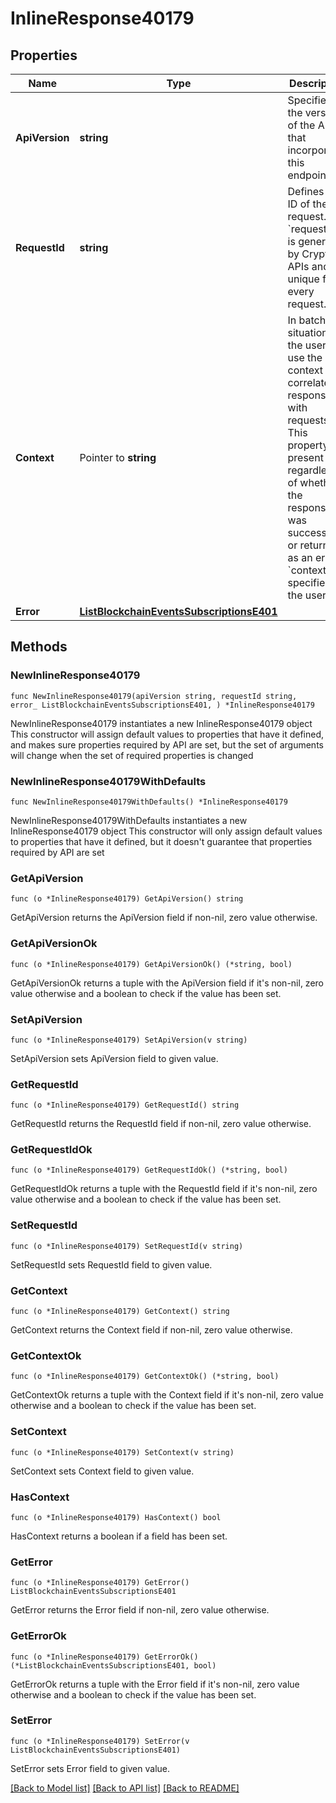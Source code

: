 # InlineResponse40179

## Properties

Name | Type | Description | Notes
------------ | ------------- | ------------- | -------------
**ApiVersion** | **string** | Specifies the version of the API that incorporates this endpoint. | 
**RequestId** | **string** | Defines the ID of the request. The &#x60;requestId&#x60; is generated by Crypto APIs and it&#39;s unique for every request. | 
**Context** | Pointer to **string** | In batch situations the user can use the context to correlate responses with requests. This property is present regardless of whether the response was successful or returned as an error. &#x60;context&#x60; is specified by the user. | [optional] 
**Error** | [**ListBlockchainEventsSubscriptionsE401**](ListBlockchainEventsSubscriptionsE401.md) |  | 

## Methods

### NewInlineResponse40179

`func NewInlineResponse40179(apiVersion string, requestId string, error_ ListBlockchainEventsSubscriptionsE401, ) *InlineResponse40179`

NewInlineResponse40179 instantiates a new InlineResponse40179 object
This constructor will assign default values to properties that have it defined,
and makes sure properties required by API are set, but the set of arguments
will change when the set of required properties is changed

### NewInlineResponse40179WithDefaults

`func NewInlineResponse40179WithDefaults() *InlineResponse40179`

NewInlineResponse40179WithDefaults instantiates a new InlineResponse40179 object
This constructor will only assign default values to properties that have it defined,
but it doesn't guarantee that properties required by API are set

### GetApiVersion

`func (o *InlineResponse40179) GetApiVersion() string`

GetApiVersion returns the ApiVersion field if non-nil, zero value otherwise.

### GetApiVersionOk

`func (o *InlineResponse40179) GetApiVersionOk() (*string, bool)`

GetApiVersionOk returns a tuple with the ApiVersion field if it's non-nil, zero value otherwise
and a boolean to check if the value has been set.

### SetApiVersion

`func (o *InlineResponse40179) SetApiVersion(v string)`

SetApiVersion sets ApiVersion field to given value.


### GetRequestId

`func (o *InlineResponse40179) GetRequestId() string`

GetRequestId returns the RequestId field if non-nil, zero value otherwise.

### GetRequestIdOk

`func (o *InlineResponse40179) GetRequestIdOk() (*string, bool)`

GetRequestIdOk returns a tuple with the RequestId field if it's non-nil, zero value otherwise
and a boolean to check if the value has been set.

### SetRequestId

`func (o *InlineResponse40179) SetRequestId(v string)`

SetRequestId sets RequestId field to given value.


### GetContext

`func (o *InlineResponse40179) GetContext() string`

GetContext returns the Context field if non-nil, zero value otherwise.

### GetContextOk

`func (o *InlineResponse40179) GetContextOk() (*string, bool)`

GetContextOk returns a tuple with the Context field if it's non-nil, zero value otherwise
and a boolean to check if the value has been set.

### SetContext

`func (o *InlineResponse40179) SetContext(v string)`

SetContext sets Context field to given value.

### HasContext

`func (o *InlineResponse40179) HasContext() bool`

HasContext returns a boolean if a field has been set.

### GetError

`func (o *InlineResponse40179) GetError() ListBlockchainEventsSubscriptionsE401`

GetError returns the Error field if non-nil, zero value otherwise.

### GetErrorOk

`func (o *InlineResponse40179) GetErrorOk() (*ListBlockchainEventsSubscriptionsE401, bool)`

GetErrorOk returns a tuple with the Error field if it's non-nil, zero value otherwise
and a boolean to check if the value has been set.

### SetError

`func (o *InlineResponse40179) SetError(v ListBlockchainEventsSubscriptionsE401)`

SetError sets Error field to given value.



[[Back to Model list]](../README.md#documentation-for-models) [[Back to API list]](../README.md#documentation-for-api-endpoints) [[Back to README]](../README.md)


